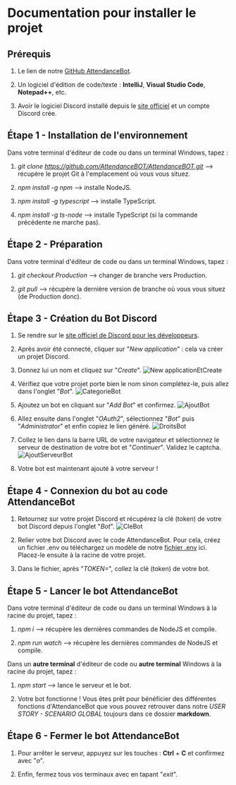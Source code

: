 # Documentation pour installer le projet


## Prérequis

1. Le lien de notre [GitHub AttendanceBot](https://github.com/AttendanceBOT/AttendanceBOT).

1. Un logiciel d'édition de code/texte : **IntelliJ**, **Visual Studio Code**, **Notepad++**, etc.

1. Avoir le logiciel Discord installé depuis le [site officiel](https://discord.com/download) et un compte Discord crée.



## Étape 1 - Installation de l'environnement

Dans votre terminal d'éditeur de code ou dans un terminal Windows, tapez :
1. _git clone https://github.com/AttendanceBOT/AttendanceBOT.git_ --> récupère le projet Git à l'emplacement où vous vous situez.

1. _npm install -g npm_ --> installe NodeJS.

1. _npm install -g typescript_ --> installe TypeScript.

1. _npm install -g ts-node_ --> installe TypeScript (si la commande précédente ne marche pas).



## Étape 2 - Préparation

Dans votre terminal d'éditeur de code ou dans un terminal Windows, tapez :
1. _git checkout Production_ --> changer de branche vers Production.

1. _git pull_ --> récupère la dernière version de branche où vous vous situez (de Production donc).



## Étape 3 - Création du Bot Discord

1. Se rendre sur le [site officiel de Discord pour les développeurs](https://discord.com/developers/applications/).

1. Après avoir été connecté, cliquer sur "_New application_" : cela va créer un projet Discord.

1. Donnez lui un nom et cliquez sur "_Create_".
![New applicationEtCreate](https://i.imgur.com/ZJ3x28l.png)

1. Vérifiez que votre projet porte bien le nom sinon complétez-le, puis allez dans l'onglet "_Bot_".
![CategorieBot](https://i.imgur.com/0BV0tJs.png)

1. Ajoutez un bot en cliquant sur "_Add Bot_" et confirmez.
![AjoutBot](https://i.imgur.com/7ZA3weg.png)

1. Allez ensuite dans l'onglet "_OAuth2_", sélectionnez "_Bot_" puis "_Administrator_" et enfin copiez le lien généré.
![DroitsBot](https://i.imgur.com/PHkCS9p.png)

1. Collez le lien dans la barre URL de votre navigateur et sélectionnez le serveur de destination de votre bot et "_Continuer_". Validez le captcha.
![AjoutServeurBot](https://i.imgur.com/3QyaEJT.png)

1. Votre bot est maintenant ajouté à votre serveur !



## Étape 4 - Connexion du bot au code AttendanceBot

1. Retournez sur votre projet Discord et récupérez la clé (token) de votre bot Discord depuis l'onglet "_Bot_".
![CleBot](https://i.imgur.com/3SUDjQz.png)

1. Relier votre bot Discord avec le code AttendanceBot. Pour cela, créez un fichier .env ou téléchargez un modèle de notre [fichier .env](https://drive.google.com/file/d/1hhCWKnaQmWzal3GE1vO1-SFf9QwKk-TB/view?usp=sharing) ici. Placez-le ensuite à la racine de votre projet.

1. Dans le fichier, après "_TOKEN=_", collez la clé (token) de votre bot.



## Étape 5 - Lancer le bot AttendanceBot

Dans votre terminal d'éditeur de code ou dans un terminal Windows à la racine du projet, tapez :
1. _npm i_ --> récupère les dernières commandes de NodeJS et compile.

1. _npm run watch_ --> récupère les dernières commandes de NodeJS et compile.

Dans un **autre terminal** d'éditeur de code ou **autre terminal** Windows à la racine du projet, tapez :
1. _npm start_ --> lance le serveur et le bot. 

1. Votre bot fonctionne ! Vous êtes prêt pour bénéficier des différentes fonctions d'AttendanceBot que vous pouvez retrouver dans notre _USER STORY - SCENARIO GLOBAL_ toujours dans ce dossier **markdown**.



## Étape 6 - Fermer le bot AttendanceBot

1. Pour arrêter le serveur, appuyez sur les touches : **Ctrl** + **C** et confirmez avec "_o_".

1. Enfin, fermez tous vos terminaux avec en tapant "_exit_".